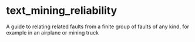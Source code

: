 # text_mining_reliability
A guide to relating related faults from a finite group of faults of any kind, for example in an airplane or mining truck
